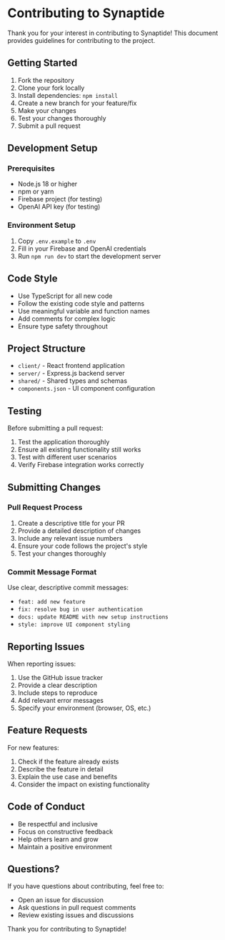 # Contributing to Synaptide

Thank you for your interest in contributing to Synaptide! This document provides guidelines for contributing to the project.

## Getting Started

1. Fork the repository
2. Clone your fork locally
3. Install dependencies: `npm install`
4. Create a new branch for your feature/fix
5. Make your changes
6. Test your changes thoroughly
7. Submit a pull request

## Development Setup

### Prerequisites
- Node.js 18 or higher
- npm or yarn
- Firebase project (for testing)
- OpenAI API key (for testing)

### Environment Setup
1. Copy `.env.example` to `.env`
2. Fill in your Firebase and OpenAI credentials
3. Run `npm run dev` to start the development server

## Code Style

- Use TypeScript for all new code
- Follow the existing code style and patterns
- Use meaningful variable and function names
- Add comments for complex logic
- Ensure type safety throughout

## Project Structure

- `client/` - React frontend application
- `server/` - Express.js backend server
- `shared/` - Shared types and schemas
- `components.json` - UI component configuration

## Testing

Before submitting a pull request:
1. Test the application thoroughly
2. Ensure all existing functionality still works
3. Test with different user scenarios
4. Verify Firebase integration works correctly

## Submitting Changes

### Pull Request Process
1. Create a descriptive title for your PR
2. Provide a detailed description of changes
3. Include any relevant issue numbers
4. Ensure your code follows the project's style
5. Test your changes thoroughly

### Commit Message Format
Use clear, descriptive commit messages:
- `feat: add new feature`
- `fix: resolve bug in user authentication`
- `docs: update README with new setup instructions`
- `style: improve UI component styling`

## Reporting Issues

When reporting issues:
1. Use the GitHub issue tracker
2. Provide a clear description
3. Include steps to reproduce
4. Add relevant error messages
5. Specify your environment (browser, OS, etc.)

## Feature Requests

For new features:
1. Check if the feature already exists
2. Describe the feature in detail
3. Explain the use case and benefits
4. Consider the impact on existing functionality

## Code of Conduct

- Be respectful and inclusive
- Focus on constructive feedback
- Help others learn and grow
- Maintain a positive environment

## Questions?

If you have questions about contributing, feel free to:
- Open an issue for discussion
- Ask questions in pull request comments
- Review existing issues and discussions

Thank you for contributing to Synaptide!
